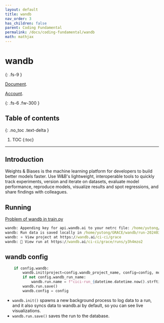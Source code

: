 ```yaml
---
layout: default
title: wandb
nav_order: 3
has_children: false
parent: Coding Fundamental
permalink: /docs/coding-fundamental/wandb
math: mathjax
---
```


# wandb
{: .fs-9 }

[Document](https://docs.wandb.ai/).

[Account](https://wandb.ai/ci-ci).

{: .fs-6 .fw-300 }

## Table of contents
{: .no_toc .text-delta }

1. TOC
{:toc}

---

## Introduction
Weights & Biases is the machine learning platform for developers to build better models faster. Use W&B's lightweight, interoperable tools to quickly track experiments, version and iterate on datasets, evaluate model performance, reproduce models, visualize results and spot regressions, and share findings with colleagues.

## Running
[Problem of wandb in train.py](https://github.com/ultralytics/yolov5/issues/5772)  
```cmd
wandb: Appending key for api.wandb.ai to your netrc file: /home/yutong/.netrc
wandb: Run data is saved locally in /home/yutong/GRACE/wandb/run-20240325_112919-y3h4mzo2
wandb: ⭐️ View project at https://wandb.ai/ci-ci/grace
wandb: 🚀 View run at https://wandb.ai/ci-ci/grace/runs/y3h4mzo2
``` 


## wandb config
```python
    if config.wandb:
        wandb.init(project=config.wandb_project_name, config=config, mode=config.wandb_mode)
        if not config.wandb_run_name:
            wandb.run.name = f"cici-run_{datetime.datetime.now().strftime('%Y-%m-%d_%H-%M')}"
        wandb.run.save()
        wandb.config = config
```
* `wandb.init()` spawns a new background process to log data to a run, and it also syncs data to wandb.ai by default, so you can see live visualizations.
* `wandb.run.save()` saves the run to the database.

